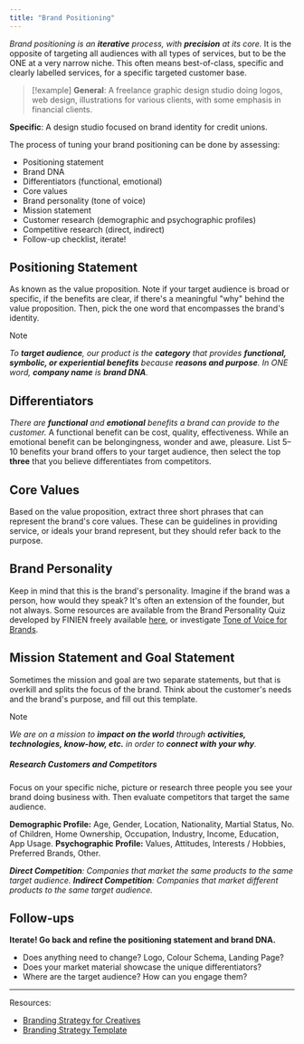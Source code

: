 ```yaml
---
title: "Brand Positioning"
---
```


*Brand positioning is an **iterative** process, with **precision** at its core.* It is the opposite of targeting all audiences with all types of services, but to be the ONE at a very narrow niche. This often means best-of-class, specific and clearly labelled services, for a specific targeted customer base.

> [!example]
**General**: A freelance graphic design studio doing logos, web design, illustrations for various clients, with some emphasis in financial clients.
> 
**Specific**: A design studio focused on brand identity for credit unions.

The process of tuning your brand positioning can be done by assessing:
- Positioning statement
- Brand DNA
- Differentiators (functional, emotional)
- Core values
- Brand personality (tone of voice)
- Mission statement
- Customer research (demographic and psychographic profiles)
- Competitive research (direct, indirect)
- Follow-up checklist, iterate!

## Positioning Statement

As known as the value proposition. Note if your target audience is broad or specific, if the benefits are clear, if there's a meaningful "why" behind the value proposition. Then, pick the one word that encompasses the brand's identity.

> [!note]
*To **target audience**,
our product is the **category**
that provides **functional, symbolic, or experiential benefits**
because **reasons and purpose**.
In ONE word, **company name** is **brand DNA**.*

## Differentiators

*There are **functional** and **emotional** benefits a brand can provide to the customer.* A functional benefit can be cost, quality, effectiveness. While an emotional benefit can be belongingness, wonder and awe, pleasure. List 5–10 benefits your brand offers to your target audience, then select the top **three** that you believe differentiates from competitors.

## Core Values

Based on the value proposition, extract three short phrases that can represent the brand's core values. These can be guidelines in providing service, or ideals your brand represent, but they should refer back to the purpose.

## Brand Personality

Keep in mind that this is the brand's personality. Imagine if the brand was a person, how would they speak? It's often an extension of the founder, but not always. Some resources are available from the Brand Personality Quiz developed by FINIEN freely available [here](https://findcongwang.notion.site/Brand-Positioning-Strategy-Template-0a1113fd5b764c27818e38f5e5b5847f), or investigate [Tone of Voice for Brands](Literature%20Notes/Communication/Copyrighting/Tone%20of%20Voice%20for%20Brands.md).

## Mission Statement and Goal Statement

Sometimes the mission and goal are two separate statements, but that is overkill and splits the focus of the brand. Think about the customer's needs and the brand's purpose, and fill out this template.

> [!note]
*We are on a mission to **impact on the world**
through **activities, technologies, know-how, etc.**
in order to **connect with your why**.*

##### Research Customers and Competitors

Focus on your specific niche, picture or research three people you see your brand doing business with. Then evaluate competitors that target the same audience.

**Demographic Profile:** Age, Gender, Location, Nationality, Martial Status, No. of Children, Home Ownership, Occupation, Industry, Income, Education, App Usage.
**Psychographic Profile:** Values, Attitudes, Interests / Hobbies, Preferred Brands, Other.

***Direct Competition**: Companies that market the same products to the same target audience.*
***Indirect Competition**: Companies that market different products to the same target audience.*

## Follow-ups

**Iterate! Go back and refine the positioning statement and brand DNA.**
- Does anything need to change? Logo, Colour Schema, Landing Page?
- Does your market material showcase the unique differentiators?
- Where are the target audience? How can you engage them?

---

Resources: 
- [Branding Strategy for Creatives](https://www.domestika.org/en/courses/3973-brand-positioning-strategy-for-creatives)
- [Branding Strategy Template](https://findcongwang.notion.site/Brand-Positioning-Strategy-Template-0a1113fd5b764c27818e38f5e5b5847f)
